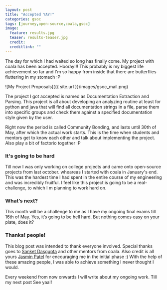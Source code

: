 ```yaml
---
layout: post
title: "Accepted YAY!"
categories: gsoc
tags: [journey,open-source,coala,gsoc]
image:
  feature: results.jpg
  teaser: results-teaser.jpg
  credit: 
  creditlink: ""
---
```


The day for which I had waited so long has finally come. My project with coala has been accepted. Hooray!!! This probably is my biggest life achievement so far and I'm so happy from inside that there are butterflies fluttering in my stomach :P

![My Project Proposals]({{ site.url }}/images/gsoc_mail.png)

The project I got accepted is named as Documentation Extraction and Parsing. This project is all about developing an analyzing routine at least for python and java that will find all documentation strings in a file, parse them into specific groups and check them against a specified documentation style given by the user.

Right now the period is called Community Bonding, and lasts until 30th of May, after which the actual work starts. This is the time when students and mentors get to know each other and talk about implementing the project. Also play a bit of factorio together :P

### It's going to be hard

Till now I was only working on college projects and came onto open-source projects from last october. wheareas I started with coala in January's end. This was the hardest time I had spent in the entire course of my engineering and was incredibly fruitful. I feel like this project is going to be a real-challenge, to which I m planning to work hard on.

### What’s next?

This month will be a challenge to me as I have my ongoing final exams till 16th of May. Yes, it’s going to be hell hard. But nothing comes easy on your plate, does it?

### Thanks! people!

This blog post was intended to thank everyone involved. Special thanks goes to [Sanket Dasgupta](https://github.com/SanketDG) and other mentors from coala. Also credit is all yours [Jasmin Patel](https://github.com/vVv-AA) for encouraging me in the initial phase :) With the help of these amazing people, I was able to achieve something I never thought I would. 

Every weekend from now onwards I will write about my ongoing work. Till my next post See yaa!!
